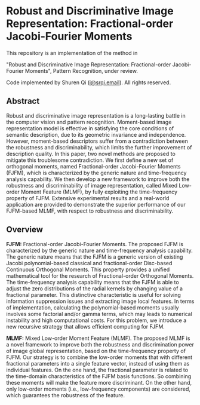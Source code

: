 # Robust and Discriminative Image Representation: Fractional-order Jacobi-Fourier Moments
This repository is an implementation of the method in

"Robust and Discriminative Image Representation: Fractional-order Jacobi-Fourier Moments", Pattern Recognition, under review.

Code implemented by Shuren Qi (i@srqi.email). All rights reserved.

## Abstract

Robust and discriminative image representation is a long-lasting battle in the computer vision and pattern recognition. Moment-based image representation model is effective in satisfying the core conditions of semantic description, due to its geometric invariance and independence. However, moment-based descriptors suffer from a contradiction between the robustness and discriminability, which limits the further improvement of description quality. In this paper, two novel methods are proposed to mitigate this troublesome contradiction. We first define a new set of orthogonal moments, named Fractional-order Jacobi-Fourier Moments (FJFM), which is characterized by the generic nature and time-frequency analysis capability. We then develop a new framework to improve both the robustness and discriminability of image representation, called Mixed Low-order Moment Feature (MLMF), by fully exploiting the time-frequency property of FJFM. Extensive experimental results and a real-world application are provided to demonstrate the superior performance of our FJFM-based MLMF, with respect to robustness and discriminability.

## Overview

**FJFM:**  Fractional-order Jacobi-Fourier Moments. The proposed FJFM is characterized by the generic nature and time-frequency analysis capability. The generic nature means that the FJFM is a generic version of existing Jacobi polynomial-based classical and fractional-order Disc-based Continuous Orthogonal Moments. This property provides a unified mathematical tool for the research of Fractional-order Orthogonal Moments. The time-frequency analysis capability means that the FJFM is able to adjust the zero distributions of the radial kernels by changing value of a fractional parameter. This distinctive characteristic is useful for solving information suppression issues and extracting image local features. In terms of implementation, calculating the polynomial-based moments usually involves some factorial and/or gamma terms, which may leads to numerical instability and high computational costs. For this problem, we introduce a new recursive strategy that allows efficient computing for FJFM.

**MLMF:**  Mixed Low-order Moment Feature (MLMF). The proposed MLMF is a novel framework to improve both the robustness and discrimination power of image global representation, based on the time-frequency property of FJFM. Our strategy is to combine the low-order moments that with different fractional parameters into a single feature vector, instead of using them as individual features. On the one hand, the fractional parameter is related to the time-domain characteristics of the FJFM basis functions. So combining these moments will make the feature more discriminant. On the other hand, only low-order moments (i.e., low-frequency components) are considered, which guarantees the robustness of the feature. 


